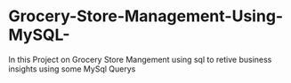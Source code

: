 # Grocery-Store-Management-Using-MySQL-
In this Project on Grocery  Store Mangement using sql to  retive business insights using some MySql Querys 
